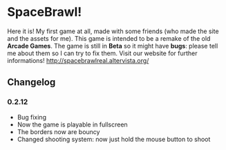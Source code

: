 # SpaceBrawl!

Here it is! My first game at all, made with some friends (who made the site and the assets for me).
This game is intended to be a remake of the old **Arcade Games**.
The game is still in **Beta** so it might have **bugs**: please tell me about them so I can try to fix them.
Visit our website for further informations!
http://spacebrawlreal.altervista.org/

## Changelog
### 0.2.12
- Bug fixing
- Now the game is playable in fullscreen
- The borders now are bouncy
-  Changed shooting system: now just hold the mouse button to shoot
